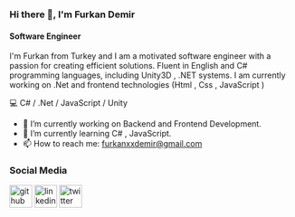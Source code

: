 ### Hi there 👋, I'm Furkan Demir
#### Software Engineer

I'm Furkan from Turkey and I am a motivated software engineer with a passion for creating efficient solutions. Fluent in English and C# programming languages, including Unity3D , .NET systems. I am currently working on .Net and frontend technologies (Html , Css , JavaScript )

:computer:  C# / .Net / JavaScript / Unity

- 🔭 I’m currently working on Backend and Frontend Development.
- 🌱 I’m currently learning C# , JavaScript.
- 📫 How to reach me: furkanxxdemir@gmail.com 

### Social Media
[<img src='https://cdn.jsdelivr.net/npm/simple-icons@3.0.1/icons/github.svg' alt='github' height='40'>](https://github.com/muhammedfurkandemir)  [<img src='https://cdn.jsdelivr.net/npm/simple-icons@3.0.1/icons/linkedin.svg' alt='linkedin' height='40'>](https://www.linkedin.com/in/furkandemirdemir/)  [<img src='https://cdn.jsdelivr.net/npm/simple-icons@3.0.1/icons/twitter.svg' alt='twitter' height='40'>](https://twitter.com/FurkanDemir)  

